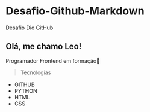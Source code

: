 # Desafio-Github-Markdown
Desafio Dio GitHub

## Olá, me chamo Leo! 
Programador Frontend em formação🚀

>Tecnologias

- GITHUB <img src="https://cdn.jsdelivr.net/gh/devicons/devicon@latest/icons/github/github-original.svg" width="30" height="15" />
- PYTHON
- HTML 
- CSS


